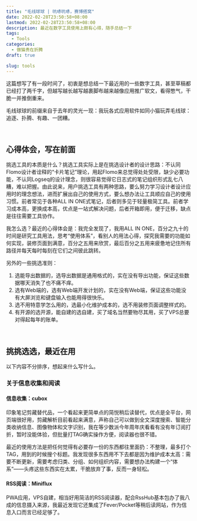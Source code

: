 ```yaml
---
title: "毛线球球 | 吭哧吭哧，赛博搭窝"
date: 2022-02-28T23:50:58+08:00
lastmod: 2022-02-28T23:50:58+08:00
description: 最近在数字工具使用上颇有心得，随手总结一下
tags:
  - Tools
categories:
  - 做猫贵在折腾
draft: true  

slug: tools
---
```


这篇想写了有一段时间了，初衷是想总结一下最近用的一些数字工具，甚至草稿都已经打了两千字，但越写越长越写越裹脚布越来越像应用推广软文，看得憋气，干脆一并推倒重来。

毛线球球的前缀来自于去年的灵光一现：我玩各式应用软件如同小猫玩弄毛线球：追逐、扑腾、有趣、一团糟。

<br>

## 心得体会，写在前面

挑选工具的本质是什么？挑选工具实际上是在挑选设计者的设计思路：不认同Flomo设计者诠释的“卡片笔记”理论，用起Flomo来总觉得处处受限，缺少必要功能，不认同Logseq的设计理念，则很容易觉得它日志式的笔记组织形式乱七八糟，难以把握。由此说来，用户挑选工具有两种思路，要么努力学习设计者设计应用时的理念想法，进而扩展出自己的使用方式，要么想办法让工具顺应自己的使用习惯。前者常见于各种ALL IN ONE式笔记，后者则多见于轻量极简工具。前者学习成本高，更换成本高，优点是一站式解决问题，后者开箱即用，便于迁移，缺点是往往需要工具协作。

我怎么选？最近的心得体会是：我完全发现了，我用ALL IN ONE，百分之九十的时间是研究工具用法，思考“使用体系”，看别人的用法心得，探究我需要的功能如何实现，装修页面到满意，百分之五用来欣赏，最后百分之五用来疲惫地记住所有路径并每天每时每刻在它们之间彼此跳转。

另外的一些挑选准则：

1. 选能导出数据的，选导出数据是通用格式的，实在没有导出功能，保证这些数据哪天消失了也不痛不痒。
2. 选有Web端的，选有Web端开发计划的，实在没有Web端，保证这些功能没有大屏浏览和键盘输入也能用得很快乐。
3. 选不用特意学怎么用的，选最小化维护成本的，选不用装修页面调整样式的。
4. 有开源的选开源，能自建的选自建，买了域名当然要物尽其用，买了VPS总要对得起每年的账单。

<br>

## 挑挑选选，最近在用

以下内容不分排序，想起来什么写什么。

### 关于信息收集和阅读

#### 信息收集：cubox

印象笔记剪藏替代品，一个看起来更简单点的简悦稍后读替代，优点是全平台，网页端很好用，剪藏解析目前看起来满意，声称自己可以做到全文深度搜索、智能分类收纳信息、图像物体和文字识别，我在等少数派今年周年庆看看有没有年订阅打折，暂时没能体验，但批量打TAG确实操作方便，阅读器也很不错。

最近的使用方法是把任何觉得有必要存一份的东西都往里面扔：不整理，最多打个TAG，用到的时候搜个标题。我发现很多东西用不下去都是因为维护成本太高：需要不断更新，需要考虑归类、分组、如何组织内容，需要想办法构建一个“体系”——头疼这些东西实在太累，干脆放弃了事，反而一身轻松。

#### RSS阅读：Miniflux

PWA应用，VPS自建，相当好用简洁的RSS阅读器，配合RssHub基本包办了我八成的信息摄入来源，我最近发现它还集成了Fever/Pocket等稍后读网站，作为信息入口而言已经足够了。

